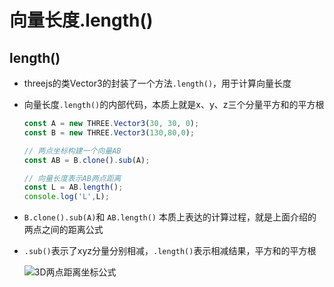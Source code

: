# 向量长度.length()

## length()

+ threejs的类Vector3的封装了一个方法`.length()`，用于计算向量长度

+ 向量长度`.length()`的内部代码，本质上就是x、y、z三个分量平方和的平方根

  ```js
  const A = new THREE.Vector3(30, 30, 0);
  const B = new THREE.Vector3(130,80,0);

  // 两点坐标构建一个向量AB
  const AB = B.clone().sub(A);

  // 向量长度表示AB两点距离
  const L = AB.length();
  console.log('L',L);
  ```

+ `B.clone().sub(A)`和 `AB.length()` 本质上表达的计算过程，就是上面介绍的两点之间的距离公式
+ `.sub()`表示了xyz分量分别相减，`.length()`表示相减结果，平方和的平方根

  ![3D两点距离坐标公式](../images/3D两点距离坐标公式.jpg)

